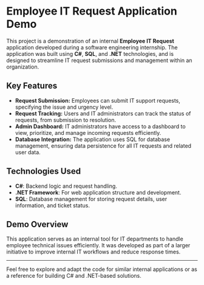 # Employee IT Request Application Demo

This project is a demonstration of an internal **Employee IT Request** application developed during a software engineering internship. The application was built using **C#**, **SQL**, and **.NET** technologies, and is designed to streamline IT request submissions and management within an organization.

## Key Features

- **Request Submission:** Employees can submit IT support requests, specifying the issue and urgency level.
- **Request Tracking:** Users and IT administrators can track the status of requests, from submission to resolution.
- **Admin Dashboard:** IT administrators have access to a dashboard to view, prioritize, and manage incoming requests efficiently.
- **Database Integration:** The application uses SQL for database management, ensuring data persistence for all IT requests and related user data.

## Technologies Used

- **C#**: Backend logic and request handling.
- **.NET Framework**: For web application structure and development.
- **SQL**: Database management for storing request details, user information, and ticket status.
  
## Demo Overview

This application serves as an internal tool for IT departments to handle employee technical issues efficiently. It was developed as part of a larger initiative to improve internal IT workflows and reduce response times.

---

Feel free to explore and adapt the code for similar internal applications or as a reference for building C# and .NET-based solutions.
